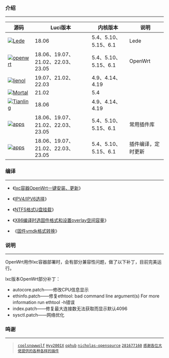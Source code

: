 ### 介绍

---

| 源码                                                         | Luci版本                               | 内核版本             | 说明                     |
| ------------------------------------------------------------ | ------------------------------------- | -------------------- | ------------------------ |
| [![Lede](https://img.shields.io/badge/source-Lede-deeppink.svg?style=flat&logo=appveyor)](https://github.com/coolsnowwolf/lede) | 18.06                             | 5.4、5.10、5.15、6.1 | Lede                    |
| [![openwrt](https://img.shields.io/badge/source-openwrt-tomato.svg?style=flat&logo=appveyor)](https://github.com/openwrt/openwrt) | 18.06、19.07、21.02、22.03、23.05  | 5.4、5.10、5.15、6.1 | OpenWrt                 |
| [![lienol](https://img.shields.io/badge/source-Lienol-yellow.svg?style=flat&logo=appveyor)](https://github.com/Lienol/openwrt/tree/19.07) | 19.07、21.02、22.03               | 4.9、4.14、4.19      |                         |
| [![Mortal](https://img.shields.io/badge/source-Mortal-green.svg?style=flat&logo=appveyor)](https://github.com/immortalwrt/immortalwrt/tree/openwrt-21.02) | 21.02                             | 5.4                  |                         |
| [![Tianling](https://img.shields.io/badge/source-Tianling-blue.svg?style=flat&logo=appveyor)](https://github.com/immortalwrt/immortalwrt/tree/openwrt-18.06) | 18.06                             | 4.9、4.14、4.19      |                         |
| [![apps](https://img.shields.io/badge/packages-roa-orange.svg?style=flat&logo=appveyor)](https://github.com/roacn/openwrt-packages) | 18.06、19.07、21.02、22.03、23.05  | 5.4、5.10、5.15、6.1 | 常用插件库              |
| [![apps](https://img.shields.io/badge/applications-roa-blueviolet.svg?style=flat&logo=appveyor)](https://github.com/roacn/compile-packages) | 18.06、19.07、21.02、22.03、23.05 | 5.4、5.10、5.15、6.1 | 插件编译，定时更新      |





### 编译

---

- 《[lxc容器OpenWrt一键安装、更新](https://github.com/roacn/pve)》

- 《[IPV4/IPV6选择](https://github.com/roacn/shuoming/blob/master/%E5%85%B6%E4%BB%96%E8%AF%B4%E6%98%8E.md)》

- 《[NTFS格式U盘挂载](https://github.com/roacn/shuoming/blob/master/NTFS%E6%A0%BC%E5%BC%8F%E4%BC%98%E7%9B%98%E6%8C%82%E8%BD%BD)》

- 《[X86编译时选固件格式和设置overlay空间容量](https://github.com/roacn/shuoming/blob/master/overlay.md)》

- 《[固件vmdk格式转换](https://github.com/roacn/myFavorites/blob/main/ESXI/%E5%9B%BA%E4%BB%B6vmdk%E6%A0%BC%E5%BC%8F%E8%BD%AC%E6%8D%A2.md)》






### 说明

---

OpenWrt用作lxc容器部署时，会有部分兼容性问题，做了以下补丁，目前完美运行。

lxc版本OpenWrt部分补丁：

-  autocore.patch——修改CPU信息显示
-  ethinfo.patch——修复ethtool: bad command line argument(s) For more information run ethtool -h错误
-  index.patch——修复最大连接数无法获取而显示默认4096
-  sysctl.patch——网络优化





### 鸣谢

---

> [`coolsnowwolf`](https://github.com/coolsnowwolf/lede.git) [`Hyy2001X`](https://github.com/Hyy2001X/AutoBuild-Actions) [`ophub`](https://github.com/ophub/amlogic-s9xxx-openwrt)  [`nicholas-opensource`](https://github.com/nicholas-opensource/OpenWrt-Autobuild) [`281677160`](https://github.com/281677160) [`感谢各位大佬提供的各种各样的插件`](#/README.md)

